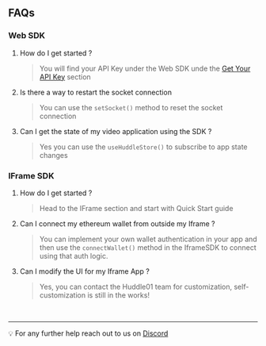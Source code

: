 ## FAQs

### **Web SDK**

1. How do I get started ?
    >You will find your API Key under the Web SDK unde the [Get Your API Key](/docs/web-sdk/api-key) section
2. Is there a way to restart the socket connection
    >You can use the `setSocket()` method to reset the socket connection
3. Can I get the state of my video application using the SDK ?
    >Yes you can use the `useHuddleStore()` to subscribe to app state changes

### **IFrame SDK**

1. How do I get started ?
    >Head to the IFrame section and start with Quick Start guide
2. Can I connect my ethereum wallet from outside my Iframe ?
    >You can implement your own wallet authentication in your app and then use the `connectWallet()` method in the IframeSDK to connect using that auth logic.
3. Can I modify the UI for my Iframe App ?
    >Yes, you can contact the Huddle01 team for customization, self-customization is still in the works!

<br />

-----------------------------
💡 For any further help reach out to us on
[Discord](https://discord.com/invite/EYqfS32jYc)